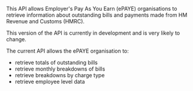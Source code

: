 This API allows Employer's Pay As You Earn (ePAYE) organisations to retrieve information about outstanding bills and payments made from HM Revenue and Customs (HMRC). 

This version of the API is currently in development and is very likely to change. 

The current API allows the ePAYE organisation to:

  * retrieve totals of outstanding bills
  * retrieve monthly breakdowns of bills
  * retrieve breakdowns by charge type
  * retrieve employee level data 

